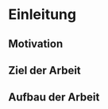 # Einleitung

## Motivation
<!-- Hinführen zum Thema, Leser interessieren -->

## Ziel der Arbeit
<!-- Universelles Raumdisplay bauen -->

## Aufbau der Arbeit
<!-- Überblick der Kapitel -->